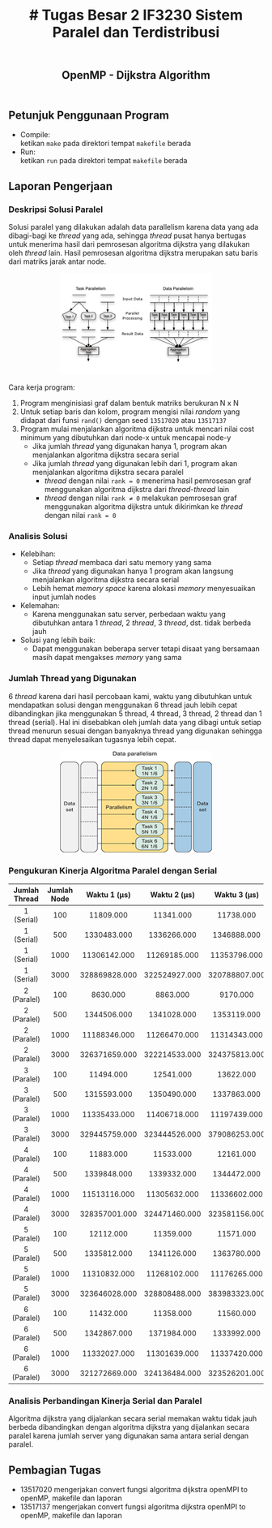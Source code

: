 <h1 align="center">
    <b>
        <br>
        # Tugas Besar 2 IF3230 Sistem Paralel dan Terdistribusi
        <br>
    </b>
</h1>

<h2 align="center">
    <b>
        <br>
        OpenMP - Dijkstra Algorithm
        <br>
        <br>
    </b>
</h2>

## Petunjuk Penggunaan Program
* Compile: <br>
  ketikan ```make``` pada direktori tempat ```makefile``` berada
* Run: <br>
  ketikan ```run``` pada direktori tempat ```makefile``` berada

## Laporan Pengerjaan
### Deskripsi Solusi Paralel
Solusi paralel yang dilakukan adalah data parallelism karena data yang ada dibagi-bagi ke *thread* yang ada, sehingga *thread* pusat hanya bertugas untuk menerima hasil dari pemrosesan algoritma dijkstra yang dilakukan oleh *thread* lain. Hasil pemrosesan algoritma dijkstra merupakan satu baris dari matriks jarak antar node. <br>
<div align="center">
    <img src="./assets/data_task_parallelism.png" width="300" height="200"/>
</div>

Cara kerja program:
1. Program menginisiasi graf dalam bentuk matriks berukuran N x N
2. Untuk setiap baris dan kolom, program mengisi nilai *random* yang didapat dari funsi ```rand()``` dengan seed ```13517020``` atau ```13517137```
3. Program mulai menjalankan algoritma dijkstra untuk mencari nilai cost minimum yang dibutuhkan dari node-x untuk mencapai node-y
   * Jika jumlah *thread* yang digunakan hanya 1, program akan menjalankan algoritma dijkstra secara serial
   * Jika jumlah *thread* yang digunakan lebih dari 1, program akan menjalankan algoritma dijkstra secara paralel
     * *thread* dengan nilai ```rank = 0``` menerima hasil pemrosesan graf menggunakan algoritma dijkstra dari *thread-thread* lain
     * *thread* dengan nilai ```rank ≠ 0``` melakukan pemrosesan graf menggunakan algoritma dijkstra untuk dikirimkan ke *thread* dengan nilai ```rank = 0```

### Analisis Solusi
* Kelebihan:
  * Setiap *thread* membaca dari satu memory yang sama
  * Jika *thread* yang digunakan hanya 1 program akan langsung menjalankan algoritma dijkstra secara serial
  * Lebih hemat *memory space* karena alokasi *memory* menyesuaikan input jumlah nodes
* Kelemahan:
  * Karena menggunakan satu server, perbedaan waktu yang dibutuhkan antara 1 *thread*, 2 *thread*, 3 *thread*, dst. tidak berbeda jauh
* Solusi yang lebih baik:
  * Dapat menggunakan beberapa server tetapi disaat yang bersamaan masih dapat mengakses *memory* yang sama

### Jumlah Thread yang Digunakan
6 *thread* karena dari hasil percobaan kami, waktu yang dibutuhkan untuk mendapatkan solusi dengan menggunakan 6 thread jauh lebih cepat dibandingkan jika menggunakan 5 thread, 4 thread, 3 thread, 2 thread dan 1 thread (serial). Hal ini disebabkan oleh jumlah data yang dibagi untuk setiap thread menurun sesuai dengan banyaknya thread yang digunakan sehingga thread dapat menyelesaikan tugasnya lebih cepat.
<div align="center">
    <img src="./assets/data_parallelism.png" width="300" height="200"/>
</div>

### Pengukuran Kinerja Algoritma Paralel dengan Serial
| Jumlah Thread | Jumlah Node |  Waktu 1 (μs) |  Waktu 2 (μs) |  Waktu 3 (μs) |
|:-------------:|:-----------:|:-------------:|:-------------:|:-------------:|
|   1 (Serial)  |         100 |     11809.000 |     11341.000 |     11738.000 |
|   1 (Serial)  |         500 |   1330483.000 |   1336266.000 |   1346888.000 |
|   1 (Serial)  |        1000 |  11306142.000 |  11269185.000 |  11353796.000 |
|   1 (Serial)  |        3000 | 328869828.000 | 322524927.000 | 320788807.000 |
|   2 (Paralel) |         100 |      8630.000 |      8863.000 |      9170.000 |
|   2 (Paralel) |         500 |   1344506.000 |   1341028.000 |   1353119.000 |
|   2 (Paralel) |        1000 |  11188346.000 |  11266470.000 |  11314343.000 |
|   2 (Paralel) |        3000 | 326371659.000 | 322214533.000 | 324375813.000 |
|   3 (Paralel) |         100 |     11494.000 |     12541.000 |     13622.000 |
|   3 (Paralel) |         500 |   1315593.000 |   1350490.000 |   1337863.000 |
|   3 (Paralel) |        1000 |  11335433.000 |  11406718.000 |  11197439.000 |
|   3 (Paralel) |        3000 | 329445759.000 | 323444526.000 | 379086253.000 |
|   4 (Paralel) |         100 |     11883.000 |     11533.000 |     12161.000 |
|   4 (Paralel) |         500 |   1339848.000 |   1339332.000 |   1344472.000 |
|   4 (Paralel) |        1000 |  11513116.000 |  11305632.000 |  11336602.000 |
|   4 (Paralel) |        3000 | 328357001.000 | 324471460.000 | 323581156.000 |
|   5 (Paralel) |         100 |     12112.000 |     11359.000 |     11571.000 |
|   5 (Paralel) |         500 |   1335812.000 |   1341126.000 |   1363780.000 |
|   5 (Paralel) |        1000 |  11310832.000 |  11268102.000 |  11176265.000 |
|   5 (Paralel) |        3000 | 323646028.000 | 328808488.000 | 383983323.000 |
|   6 (Paralel) |         100 |     11432.000 |     11358.000 |     11560.000 |
|   6 (Paralel) |         500 |   1342867.000 |   1371984.000 |   1333992.000 |
|   6 (Paralel) |        1000 |  11332027.000 |  11301639.000 |  11337420.000 |
|   6 (Paralel) |        3000 | 321272669.000 | 324136484.000 | 323526201.000 |

### Analisis Perbandingan Kinerja Serial dan Paralel
Algoritma dijkstra yang dijalankan secara serial memakan waktu tidak jauh berbeda dibandingkan dengan algoritma dijkstra yang dijalankan secara paralel karena jumlah server yang digunakan sama antara serial dengan paralel.

## Pembagian Tugas
* 13517020 mengerjakan convert fungsi algoritma dijkstra openMPI to openMP, makefile dan laporan
* 13517137 mengerjakan convert fungsi algoritma dijkstra openMPI to openMP, makefile dan laporan